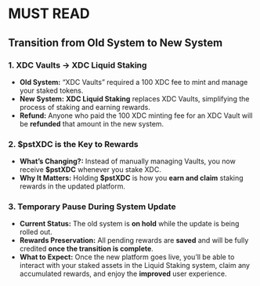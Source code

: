 # MUST READ

## Transition from Old System to New System

### 1. XDC Vaults → XDC Liquid Staking

* **Old System:** “XDC Vaults” required a 100 XDC fee to mint and manage your staked tokens.
* **New System:** **XDC Liquid Staking** replaces XDC Vaults, simplifying the process of staking and earning rewards.
* **Refund:** Anyone who paid the 100 XDC minting fee for an XDC Vault will be **refunded** that amount in the new system.

### 2. $pstXDC is the Key to Rewards

* **What’s Changing?:** Instead of manually managing Vaults, you now receive **$pstXDC** whenever you stake XDC.
* **Why It Matters:** Holding **$pstXDC** is how you **earn and claim** staking rewards in the updated platform.

### 3. Temporary Pause During System Update

* **Current Status:** The old system is **on hold** while the update is being rolled out.
* **Rewards Preservation:** All pending rewards are **saved** and will be fully credited **once the transition is complete**.
* **What to Expect:** Once the new platform goes live, you’ll be able to interact with your staked assets in the Liquid Staking system, claim any accumulated rewards, and enjoy the **improved** user experience.
